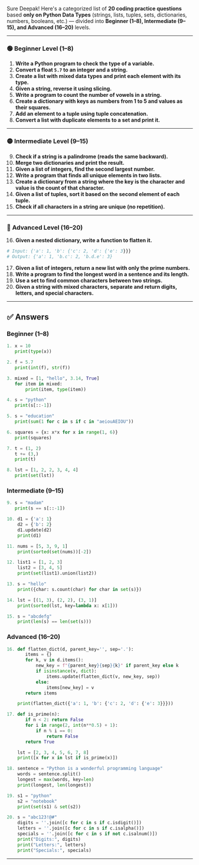 Sure Deepak! Here's a categorized list of **20 coding practice questions** based **only on Python Data Types** (strings, lists, tuples, sets, dictionaries, numbers, booleans, etc.) — divided into **Beginner (1–8), Intermediate (9–15), and Advanced (16–20)** levels.

---

### 🟢 **Beginner Level (1–8)**

1. **Write a Python program to check the type of a variable.**
2. **Convert a float `5.7` to an integer and a string.**
3. **Create a list with mixed data types and print each element with its type.**
4. **Given a string, reverse it using slicing.**
5. **Write a program to count the number of vowels in a string.**
6. **Create a dictionary with keys as numbers from 1 to 5 and values as their squares.**
7. **Add an element to a tuple using tuple concatenation.**
8. **Convert a list with duplicate elements to a set and print it.**

---

### 🟡 **Intermediate Level (9–15)**

9. **Check if a string is a palindrome (reads the same backward).**
10. **Merge two dictionaries and print the result.**
11. **Given a list of integers, find the second largest number.**
12. **Write a program that finds all unique elements in two lists.**
13. **Create a dictionary from a string where the key is the character and value is the count of that character.**
14. **Given a list of tuples, sort it based on the second element of each tuple.**
15. **Check if all characters in a string are unique (no repetition).**

---

### 🔴 **Advanced Level (16–20)**

16. **Given a nested dictionary, write a function to flatten it.**

```python
# Input: {'a': 1, 'b': {'c': 2, 'd': {'e': 3}}}
# Output: {'a': 1, 'b.c': 2, 'b.d.e': 3}
```

17. **Given a list of integers, return a new list with only the prime numbers.**
18. **Write a program to find the longest word in a sentence and its length.**
19. **Use a set to find common characters between two strings.**
20. **Given a string with mixed characters, separate and return digits, letters, and special characters.**

---

## ✅ **Answers**

### Beginner (1–8)

```python
1. x = 10
   print(type(x))

2. f = 5.7
   print(int(f), str(f))

3. mixed = [1, "hello", 3.14, True]
   for item in mixed:
       print(item, type(item))

4. s = "python"
   print(s[::-1])

5. s = "education"
   print(sum(1 for c in s if c in "aeiouAEIOU"))

6. squares = {x: x*x for x in range(1, 6)}
   print(squares)

7. t = (1, 2)
   t += (3,)
   print(t)

8. lst = [1, 2, 2, 3, 4, 4]
   print(set(lst))
```

### Intermediate (9–15)

```python
9. s = "madam"
   print(s == s[::-1])

10. d1 = {'a': 1}
    d2 = {'b': 2}
    d1.update(d2)
    print(d1)

11. nums = [5, 3, 9, 1]
    print(sorted(set(nums))[-2])

12. list1 = [1, 2, 3]
    list2 = [3, 4, 5]
    print(set(list1).union(list2))

13. s = "hello"
    print({char: s.count(char) for char in set(s)})

14. lst = [(1, 3), (2, 2), (3, 1)]
    print(sorted(lst, key=lambda x: x[1]))

15. s = "abcdefg"
    print(len(s) == len(set(s)))
```

### Advanced (16–20)

```python
16. def flatten_dict(d, parent_key='', sep='.'):
       items = {}
       for k, v in d.items():
           new_key = f"{parent_key}{sep}{k}" if parent_key else k
           if isinstance(v, dict):
               items.update(flatten_dict(v, new_key, sep))
           else:
               items[new_key] = v
       return items

    print(flatten_dict({'a': 1, 'b': {'c': 2, 'd': {'e': 3}}}))

17. def is_prime(n):
       if n < 2: return False
       for i in range(2, int(n**0.5) + 1):
           if n % i == 0:
               return False
       return True

    lst = [2, 3, 4, 5, 6, 7, 8]
    print([x for x in lst if is_prime(x)])

18. sentence = "Python is a wonderful programming language"
    words = sentence.split()
    longest = max(words, key=len)
    print(longest, len(longest))

19. s1 = "python"
    s2 = "notebook"
    print(set(s1) & set(s2))

20. s = "abc123!@#"
    digits = ''.join([c for c in s if c.isdigit()])
    letters = ''.join([c for c in s if c.isalpha()])
    specials = ''.join([c for c in s if not c.isalnum()])
    print("Digits:", digits)
    print("Letters:", letters)
    print("Specials:", specials)
```

---
